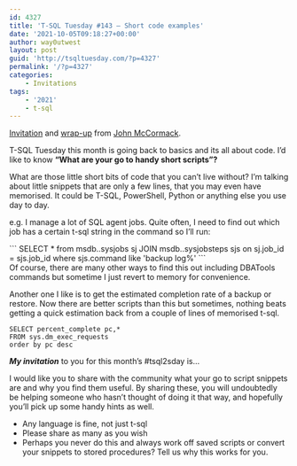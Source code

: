 ```yaml
---
id: 4327
title: 'T-SQL Tuesday #143 – Short code examples'
date: '2021-10-05T09:18:27+00:00'
author: way0utwest
layout: post
guid: 'http://tsqltuesday.com/?p=4327'
permalink: '/?p=4327'
categories:
    - Invitations
tags:
    - '2021'
    - t-sql
---
```


[Invitation](https://johnmccormack.it/2021/10/t-sql-tuesday-143-short-code-examples/) and [wrap-up](https://johnmccormack.it/2021/10/t-sql-tuesday-143-wrap-up/) from [John McCormack](https://johnmccormack.it/).

T-SQL Tuesday this month is going back to basics and its all about code. I’d like to know **“What are your go to handy short scripts”?**

What are those little short bits of code that you can’t live without? I’m talking about little snippets that are only a few lines, that you may even have memorised. It could be T-SQL, PowerShell, Python or anything else you use day to day.

e.g. I manage a lot of SQL agent jobs. Quite often, I need to find out which job has a certain t-sql string in the command so I’ll run:

<div class="wp-block-group"><div class="wp-block-group__inner-container is-layout-flow wp-block-group-is-layout-flow">```
SELECT * from msdb..sysjobs sj 
JOIN msdb..sysjobsteps sjs 
on sj.job_id = sjs.job_id 
where sjs.command like 'backup log%'
```

</div></div>Of course, there are many other ways to find this out including DBATools commands but sometime I just revert to memory for convenience.

Another one I like is to get the estimated completion rate of a backup or restore. Now there are better scripts than this but sometimes, nothing beats getting a quick estimation back from a couple of lines of memorised t-sql.

```
SELECT percent_complete pc,*
FROM sys.dm_exec_requests
order by pc desc
```

***My invitation*** to you for this month’s #tsql2sday is…

I would like you to share with the community what your go to script snippets are and why you find them useful. By sharing these, you will undoubtedly be helping someone who hasn’t thought of doing it that way, and hopefully you’ll pick up some handy hints as well.

- Any language is fine, not just t-sql
- Please share as many as you wish
- Perhaps you never do this and always work off saved scripts or convert your snippets to stored procedures? Tell us why this works for you.